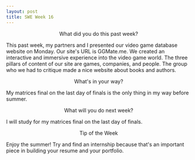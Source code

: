```yaml
---		
layout: post		
title: SWE Week 16
---		
```

<p align="center"> What did you do this past week? </p>
This past week, my partners and I presented our video game database website on Monday. Our site's URL is GGMate.me. We created an interactive and immersive experience into the video game world. The three pillars of content of our site are games, companies, and people. The group who we had to critique made a nice website about books and authors.
<p align="center"> What's in your way? </p>
My matrices final on the last day of finals is the only thing in my way before summer.
<p align="center"> What will you do next week? </p>
I will study for my matrices final on the last day of finals.
<p align="center"> Tip of the Week </p>
Enjoy the summer! Try and find an internship because that's an important piece in building your resume and your portfolio.
